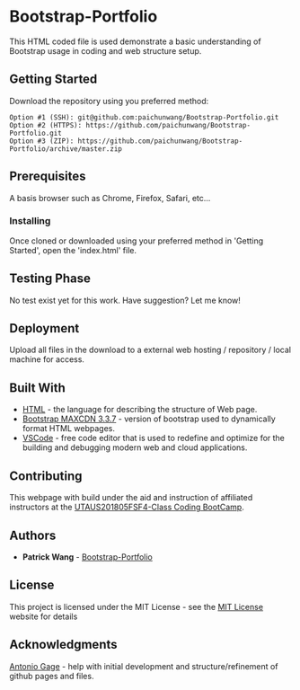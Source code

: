 # Bootstrap-Portfolio

This HTML coded file is used demonstrate a basic understanding of Bootstrap usage in coding and web structure setup.

## Getting Started

Download the repository using you preferred method:

```
Option #1 (SSH): git@github.com:paichunwang/Bootstrap-Portfolio.git
Option #2 (HTTPS): https://github.com/paichunwang/Bootstrap-Portfolio.git
Option #3 (ZIP): https://github.com/paichunwang/Bootstrap-Portfolio/archive/master.zip
```

## Prerequisites

A basis browser such as Chrome, Firefox, Safari, etc...

### Installing

Once cloned or downloaded using your preferred method in 'Getting Started', open the 'index.html' file.

## Testing Phase

No test exist yet for this work. Have suggestion? Let me know!

## Deployment

Upload all files in the download to a external web hosting / repository / local machine for access.

## Built With

* [HTML](https://www.w3.org/standards/webdesign/htmlcss) - the language for describing the structure of Web page.
* [Bootstrap MAXCDN 3.3.7](http://blog.getbootstrap.com/2016/07/25/bootstrap-3-3-7-released/) - version of bootstrap used to dynamically format HTML webpages.
* [VSCode](https://code.visualstudio.com/) - free code editor that is used to redefine and optimize for the building and debugging modern web and cloud applications.

## Contributing

This webpage with build under the aid and instruction of affiliated instructors at the [UTAUS201805FSF4-Class Coding BootCamp](https://techbootcamps.utexas.edu/coding/).

## Authors

* **Patrick Wang** - [Bootstrap-Portfolio](https://github.com/paichunwang/Bootstrap-Portfolio)

## License

This project is licensed under the MIT License - see the [MIT License](https://opensource.org/licenses/MIT) website for details

## Acknowledgments

[Antonio Gage](https://github.com/antoniojgage) - help with initial development and structure/refinement of github pages and files.
